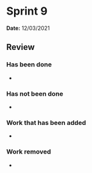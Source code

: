 
# Sprint 9

**Date:** 12/03/2021

## Review

### Has been done

- 

### Has not been done

- 

### Work that has been added

- 

### Work removed

- 

